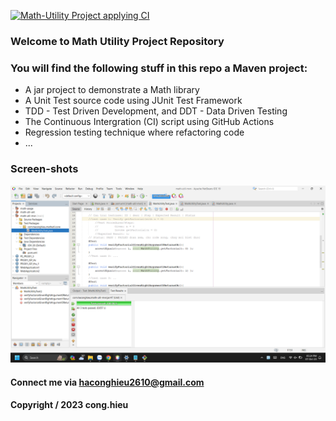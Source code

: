 [![Math-Utility Project applying CI](https://github.com/Ambrose47/math-util-mvn/actions/workflows/mathutil-ci.yml/badge.svg)](https://github.com/Ambrose47/math-util-mvn/actions/workflows/mathutil-ci.yml)

### Welcome to Math Utility Project Repository

### You will find the following stuff in this repo a Maven project:

* A jar project to demonstrate a Math library
* A Unit Test source code using JUnit Test Framework
* TDD - Test Driven Development, and DDT - Data Driven Testing
* The Continuous Intergration (CI) script using GitHub Actions
* Regression testing technique where refactoring code
* ...

### Screen-shots
![Source-with-JUnit](https://github.com/Ambrose47/math-util-mvn/blob/main/screenshots/Source-code-with-JUnit.png)

#### Connect me via haconghieu2610@gmail.com

#### Copyright &#47; 2023 cong.hieu